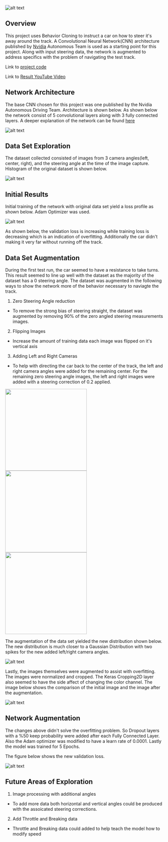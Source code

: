 [//]: # (Image References)

[image1]: ./images/original_steering_hist.png "Original Historgram"
[image2]: ./images/orignal_fit_historgram.png "Orignal Fit Historgram"
[image3]: ./images/left.jpg "Left View"
[image4]: ./images/center.jpg "Center View"
[image5]: ./images/right.jpg "Right View"

[image6]: ./images/steering_hist.png "Steering Historgram"

[image7]: ./images/comp_images.png "Compare Images"
[image8]: ./images/historgram_good_loss.png "Historgram Good Loss"
[image9]: ./images/nvidia.png "CNN"
[image10]: ./images/banner.png "Bannor"


![alt text][image10]
## **Overview**

This project uses Behavior Cloning to instruct a car on how to steer it's away around the track.   A Convolutional Neural Network(CNN) architecture published by [Nvidia](https://devblogs.nvidia.com/parallelforall/deep-learning-self-driving-cars/) Autonomous Team is used as a starting point for this project.  Along with input steering data, the network is augmented to address specifics with the problem of navigating the test track.  

Link to [project code](https://github.com/hbutler97/Carnd-Behavior-Cloning/blob/master/model.py)

Link to [Result YouTube Video](https://youtu.be/caXTWlKYVHk)

## **Network Architecture**

The base CNN chosen for this project was one published by the Nvidia Autonomous Driving Team.  Architecture is shown below.  As shown below the network consist of 5 convolutional layers along with 3 fully connected layers.   A deeper explanation of the network can be found [here](https://devblogs.nvidia.com/parallelforall/deep-learning-self-driving-cars/)

![alt text][image9]


## **Data Set Exploration**

The dataset collected consisted of images from 3 camera angles(left, center, right), and the steering angle at the time of the image capture.  Histogram of the original dataset is shown below.  

![alt text][image1]

## **Initial Results**

Initial training of the network with original data set yield a loss profile as shown below.  Adam Optimizer was used.

![alt text][image2]

As shown below, the validation loss is increasing while training loss is decreasing which is an indication of overfitting.  Additionally the car didn't making it very far without running off the track.  

## **Data Set Augmentation**

During the first test run, the car seemed to have a resistance to take turns.  This result seemed to line up well with the dataset as the majority of the dataset has a 0 steering angle.  The dataset was augmented in the following ways to show the network more of the behavior necessary to naviagte the track.

1. Zero Steering Angle reduction
* To remove the strong bias of steering straight, the dataset was augmented by removing 90% of the zero angled steering measurements images.
2. Flipping Images
* Increase the amount of training data each image was flipped on it's vertical axis
3. Adding Left and Right Cameras
* To help with directing the car back to the center of the track, the left and right camera angles were added for the remaining center. For the remaining zero steering angle images, the left and right images were added with a steering correction of 0.2 applied.

<img src="./images/left.jpg" width="260"/> <img src="./images/center.jpg" width="260"/> <img src="./images/right.jpg" width="260"/>

The augmentation of the data set yielded the new distribution shown below.  The new distribution is much closer to a Gaussian Distribution with two spikes for the new added left/right camera angles.

![alt text][image6]

Lastly, the images themselves were augmented to assist with overfitting.  The images were normalized and cropped.  The Keras Cropping2D layer also seemed to have the side affect of changing the color channel. The image below shows the comparison of the initial image and the image after the augmentation. 

![alt text][image7]

## **Network Augmentation**

The changes above didn't solve the overfitting problem.  So Dropout layers with  a %50 keep probability were added after each Fully Connected Layer. Also the Adam optimizer was modified to have a learn rate of 0.0001.  Lastly the model was trained for 5 Epochs.

The figure below shows the new validation loss.

![alt text][image8]


## **Future Areas of Exploration**
1. Image processing with additional angles
* To add more data both horizontal and vertical angles could be produced with the assoicated steering corrections.  	
2. Add Throttle and Breaking data
* Throttle and Breaking data could added to help teach the model how to modify speed




